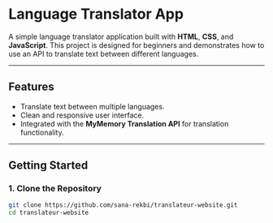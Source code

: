 # Language Translator App

A simple language translator application built with **HTML**, **CSS**, and **JavaScript**. This project is designed for beginners and demonstrates how to use an API to translate text between different languages.

---

## Features
- Translate text between multiple languages.
- Clean and responsive user interface.
- Integrated with the **MyMemory Translation API** for translation functionality.

---

## Getting Started

### 1. Clone the Repository
```bash
git clone https://github.com/sana-rekbi/translateur-website.git
cd translateur-website
